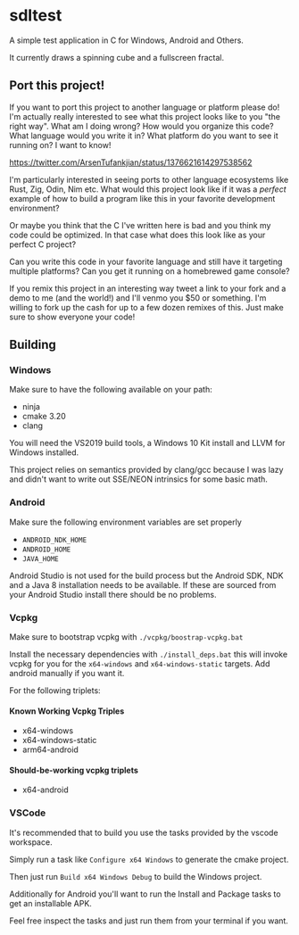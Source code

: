 # sdltest

A simple test application in C for Windows, Android and Others. 

It currently draws a spinning cube and a fullscreen fractal.

## Port this project!
If you want to port this project to another language or platform please do! I'm actually really interested to see what this project looks like to you "the right way". What am I doing wrong? How would you organize this code? What language would you write it in? What platform do you want to see it running on? I want to know!

https://twitter.com/ArsenTufankjian/status/1376621614297538562

I'm particularly interested in seeing ports to other language ecosystems like Rust, Zig, Odin, Nim etc. What would this project look like if it was a *perfect* example of how to build a program like this in your favorite development environment? 

Or maybe you think that the C I've written here is bad and you think my code could be optimized. In that case what does this look like as your perfect C project? 

Can you write this code in your favorite language and still have it targeting multiple platforms? Can you get it running on a homebrewed game console? 

If you remix this project in an interesting way tweet a link to your fork and a demo to me (and the world!) and I'll venmo you $50 or something. I'm willing to fork up the cash for up to a few dozen remixes of this. Just make sure to show everyone your code!

## Building

### Windows
Make sure to have the following available on your path:
* ninja
* cmake 3.20
* clang

You will need the VS2019 build tools, a Windows 10 Kit install and LLVM for Windows installed.

This project relies on semantics provided by clang/gcc because I was lazy and didn't want to write out SSE/NEON intrinsics for some basic math.

### Android
Make sure the following environment variables are set properly
* `ANDROID_NDK_HOME`
* `ANDROID_HOME`
* `JAVA_HOME`

Android Studio is not used for the build process but the Android SDK, NDK and a Java 8 installation needs to be available. If these are sourced from your Android Studio install there should be no problems.

### Vcpkg
Make sure to bootstrap vcpkg with `./vcpkg/boostrap-vcpkg.bat`

Install the necessary dependencies with `./install_deps.bat` this will
invoke vcpkg for you for the `x64-windows` and `x64-windows-static` targets. 
Add android manually if you want it.

For the following triplets:

#### Known Working Vcpkg Triples
* x64-windows
* x64-windows-static
* arm64-android

#### Should-be-working vcpkg triplets
* x64-android

### VSCode

It's recommended that to build you use the tasks provided by the vscode workspace.

Simply run a task like `Configure x64 Windows` to generate the cmake project.

Then just run `Build x64 Windows Debug` to build the Windows project.

Additionally for Android you'll want to run the Install and Package tasks to get an installable APK. 

Feel free inspect the tasks and just run them from your terminal if you want.